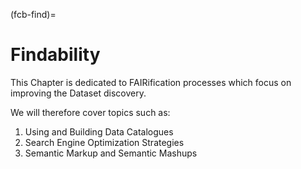 (fcb-find)=
# Findability


This Chapter is dedicated to FAIRification processes which focus on improving the Dataset discovery.

We will therefore cover topics such as:


1. Using and Building Data Catalogues
2. Search Engine Optimization Strategies
3. Semantic Markup and Semantic Mashups


